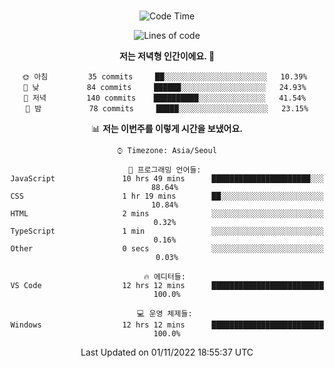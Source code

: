 <div align="center">

<br />

 <!--START_SECTION:waka-->
![Code Time](http://img.shields.io/badge/Code%20Time-69%20hrs%2010%20mins-blue)

![Lines of code](https://img.shields.io/badge/%EC%A0%80%EB%8A%94%20%EC%97%AC%ED%83%9C%EA%B9%8C%EC%A7%80%20-81%20Thousand%20%EC%A4%84%EC%9D%98%20%EC%BD%94%EB%93%9C%EB%A5%BC%20%EC%9E%91%EC%84%B1%ED%96%88%EC%96%B4%EC%9A%94.-blue)

**저는 저녁형 인간이에요. 🦉** 

```text
🌞 아침         35 commits     ██░░░░░░░░░░░░░░░░░░░░░░░   10.39% 
🌆 낮　         84 commits     ██████░░░░░░░░░░░░░░░░░░░   24.93% 
🌃 저녁         140 commits    ██████████░░░░░░░░░░░░░░░   41.54% 
🌙 밤　         78 commits     █████░░░░░░░░░░░░░░░░░░░░   23.15%

```


📊 **저는 이번주를 이렇게 시간을 보냈어요.** 

```text
⌚︎ Timezone: Asia/Seoul

💬 프로그래밍 언어들: 
JavaScript               10 hrs 49 mins      ██████████████████████░░░   88.64% 
CSS                      1 hr 19 mins        ██░░░░░░░░░░░░░░░░░░░░░░░   10.84% 
HTML                     2 mins              ░░░░░░░░░░░░░░░░░░░░░░░░░   0.32% 
TypeScript               1 min               ░░░░░░░░░░░░░░░░░░░░░░░░░   0.16% 
Other                    0 secs              ░░░░░░░░░░░░░░░░░░░░░░░░░   0.03%

🔥 에디터들: 
VS Code                  12 hrs 12 mins      █████████████████████████   100.0%

💻 운영 체제들: 
Windows                  12 hrs 12 mins      █████████████████████████   100.0%

```


 Last Updated on 01/11/2022 18:55:37 UTC
<!--END_SECTION:waka-->

</div>
